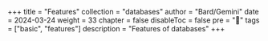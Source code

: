 +++
title = "Features"
collection = "databases"
author = "Bard/Gemini"
date = 2024-03-24
weight = 33
chapter = false
disableToc = false
pre = "<b>📜</b>"
tags = ["basic", "features"]
description = "Features of databases"
+++